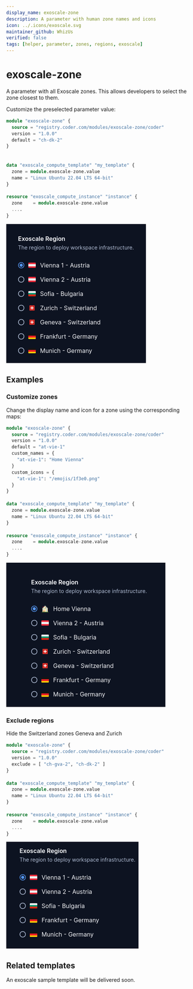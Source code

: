```yaml
---
display_name: exoscale-zone
description: A parameter with human zone names and icons
icon: ../.icons/exoscale.svg
maintainer_github: WhizUs
verified: false
tags: [helper, parameter, zones, regions, exoscale]
---
```


# exoscale-zone

A parameter with all Exoscale zones. This allows developers to select
the zone closest to them.

Customize the preselected parameter value:

```tf
module "exoscale-zone" {
  source = "registry.coder.com/modules/exoscale-zone/coder"
  version = "1.0.0"
  default = "ch-dk-2"
}


data "exoscale_compute_template" "my_template" {
  zone = module.exoscale-zone.value
  name = "Linux Ubuntu 22.04 LTS 64-bit"
}

resource "exoscale_compute_instance" "instance" {
  zone    = module.exoscale-zone.value
  ....
}
```

![Exoscale Zones](../.images/exoscale-zones.png)

## Examples

### Customize zones

Change the display name and icon for a zone using the corresponding maps:

```tf
module "exoscale-zone" {
  source = "registry.coder.com/modules/exoscale-zone/coder"
  version = "1.0.0"
  default = "at-vie-1"
  custom_names = {
    "at-vie-1": "Home Vienna"
  }
  custom_icons = {
    "at-vie-1": "/emojis/1f3e0.png"
  }
}

data "exoscale_compute_template" "my_template" {
  zone = module.exoscale-zone.value
  name = "Linux Ubuntu 22.04 LTS 64-bit"
}

resource "exoscale_compute_instance" "instance" {
  zone    = module.exoscale-zone.value
  ....
}
```

![Exoscale Custom](../.images/exoscale-custom.png)

### Exclude regions

Hide the Switzerland zones Geneva and Zurich

```tf
module "exoscale-zone" {
  source = "registry.coder.com/modules/exoscale-zone/coder"
  version = "1.0.0"
  exclude = [ "ch-gva-2", "ch-dk-2" ]
}

data "exoscale_compute_template" "my_template" {
  zone = module.exoscale-zone.value
  name = "Linux Ubuntu 22.04 LTS 64-bit"
}

resource "exoscale_compute_instance" "instance" {
  zone    = module.exoscale-zone.value
  ....
}
```

![Exoscale Exclude](../.images/exoscale-exclude.png)

## Related templates

An exoscale sample template will be delivered soon.
